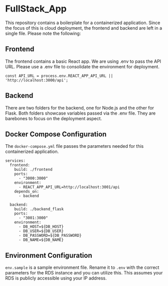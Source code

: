 # FullStack_App

This repository contains a boilerplate for a containerized application. Since the focus of this is cloud deployment, the frontend and backend are left in a single file. Please note the following:

## Frontend
The frontend contains a basic React app. We are using .env to pass the API URL. Please use a .env file to consolidate the environment for deployment.

```
const API_URL = process.env.REACT_APP_API_URL || 'http://localhost:3000/api';
```

## Backend
There are two folders for the backend, one for Node.js and the other for Flask. Both folders showcase variables passed via the .env file. They are barebones to focus on the deployment aspect.

## Docker Compose Configuration
The `docker-compose.yml` file passes the parameters needed for this containerized application.
```
services:
  frontend:
    build: ./frontend
    ports:
      - "3000:3000"
    environment:
      - REACT_APP_API_URL=http://localhost:3001/api
    depends_on:
      - backend

  backend:
    build: ./backend_flask
    ports:
      - "3001:3000"
    environment:
      - DB_HOST=${DB_HOST}
      - DB_USER=${DB_USER}
      - DB_PASSWORD=${DB_PASSWORD}
      - DB_NAME=${DB_NAME}
```

## Environment Configuration
`env.sample` is a sample environment file. Rename it to `.env` with the correct parameters for the RDS instance and you can utilize this. This assumes your RDS is publicly accessible using your IP address.